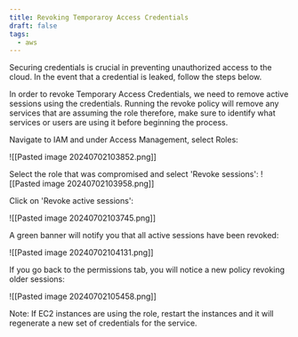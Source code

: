 ```yaml
---
title: Revoking Temporaroy Access Credentials
draft: false
tags:
  - aws
---
```

Securing credentials is crucial in preventing unauthorized access to the cloud. In the event that a credential is leaked, follow the steps below.

In order to revoke Temporary Access Credentials, we need to remove active sessions using the credentials. Running the revoke policy will remove any services that are assuming the role therefore, make sure to identify what services or users are using it before beginning the process.

Navigate to IAM and under Access Management, select Roles:

![[Pasted image 20240702103852.png]]

Select the role that was compromised and select 'Revoke sessions':
![[Pasted image 20240702103958.png]]

Click on 'Revoke active sessions':

![[Pasted image 20240702103745.png]]

A green banner will notify you that all active sessions have been revoked:

![[Pasted image 20240702104131.png]]

If you go back to the permissions tab, you will notice a new policy revoking older sessions:

![[Pasted image 20240702105458.png]]

Note: If EC2 instances are using the role, restart the instances and it will regenerate a new set of credentials for the service. 
